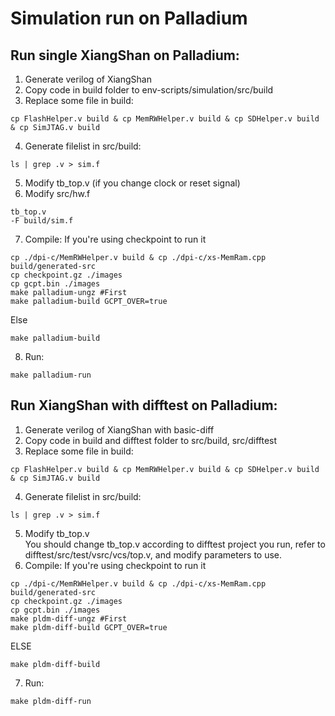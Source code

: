 # Simulation run on Palladium

## Run single XiangShan on Palladium:
1. Generate verilog of XiangShan
2. Copy code in build folder to env-scripts/simulation/src/build
3. Replace some file in build:
```
cp FlashHelper.v build & cp MemRWHelper.v build & cp SDHelper.v build & cp SimJTAG.v build
```
4. Generate filelist in src/build:
```
ls | grep .v > sim.f
```
5. Modify tb_top.v (if you change clock or reset signal)
6. Modify src/hw.f
```
tb_top.v
-F build/sim.f
```
7. Compile:
  If you're using checkpoint to run it
```
cp ./dpi-c/MemRWHelper.v build & cp ./dpi-c/xs-MemRam.cpp build/generated-src
cp checkpoint.gz ./images
cp gcpt.bin ./images
make palladium-ungz #First
make palladium-build GCPT_OVER=true
```
  Else
```
make palladium-build
```
8. Run:
```
make palladium-run
```

## Run XiangShan with difftest on Palladium:
1. Generate verilog of XiangShan with basic-diff
2. Copy code in build and difftest folder to src/build, src/difftest
3. Replace some file in build:
```
cp FlashHelper.v build & cp MemRWHelper.v build & cp SDHelper.v build & cp SimJTAG.v build
```
4. Generate filelist in src/build:
```
ls | grep .v > sim.f
```
5. Modify tb_top.v  
  You should change tb_top.v according to difftest project you run, refer to difftest/src/test/vsrc/vcs/top.v, and modify parameters to use.
6. Compile:
  If you're using checkpoint to run it
```
cp ./dpi-c/MemRWHelper.v build & cp ./dpi-c/xs-MemRam.cpp build/generated-src
cp checkpoint.gz ./images
cp gcpt.bin ./images
make pldm-diff-ungz #First
make pldm-diff-build GCPT_OVER=true
```
  ELSE
```
make pldm-diff-build
```
7. Run:
```
make pldm-diff-run
```